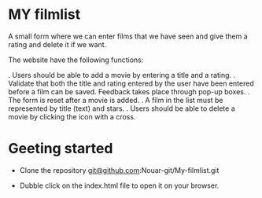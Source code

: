 # MY filmlist

A small form where we can enter films that we have seen and give them a rating and delete it if we want. 

The website have the following functions:

. Users should be able to add a movie by entering a title and a rating.
. Validate that both the title and rating entered by the user have been entered before a  film can be saved. Feedback takes place through pop-up boxes.
. The form is reset after a movie is added.
. A film in the list must be represented by title (text) and stars.
. Users should be able to delete a movie by clicking the icon with a cross.

# Geeting started

- Clone the repository 
git@github.com:Nouar-git/My-filmlist.git

- Dubble click on the index.html file to open it on your browser.